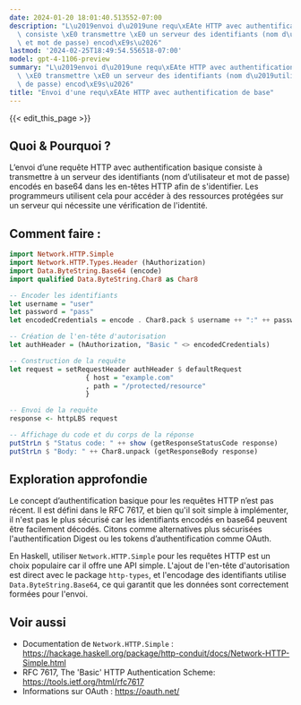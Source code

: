 ```yaml
---
date: 2024-01-20 18:01:40.513552-07:00
description: "L\u2019envoi d\u2019une requ\xEAte HTTP avec authentification basique\
  \ consiste \xE0 transmettre \xE0 un serveur des identifiants (nom d\u2019utilisateur\
  \ et mot de passe) encod\xE9s\u2026"
lastmod: '2024-02-25T18:49:54.556518-07:00'
model: gpt-4-1106-preview
summary: "L\u2019envoi d\u2019une requ\xEAte HTTP avec authentification basique consiste\
  \ \xE0 transmettre \xE0 un serveur des identifiants (nom d\u2019utilisateur et mot\
  \ de passe) encod\xE9s\u2026"
title: "Envoi d'une requ\xEAte HTTP avec authentification de base"
---
```


{{< edit_this_page >}}

## Quoi & Pourquoi ?

L’envoi d’une requête HTTP avec authentification basique consiste à transmettre à un serveur des identifiants (nom d’utilisateur et mot de passe) encodés en base64 dans les en-têtes HTTP afin de s'identifier. Les programmeurs utilisent cela pour accéder à des ressources protégées sur un serveur qui nécessite une vérification de l'identité.

## Comment faire :

```Haskell
import Network.HTTP.Simple
import Network.HTTP.Types.Header (hAuthorization)
import Data.ByteString.Base64 (encode)
import qualified Data.ByteString.Char8 as Char8

-- Encoder les identifiants
let username = "user"
let password = "pass"
let encodedCredentials = encode . Char8.pack $ username ++ ":" ++ password

-- Création de l'en-tête d'autorisation
let authHeader = (hAuthorization, "Basic " <> encodedCredentials)

-- Construction de la requête
let request = setRequestHeader authHeader $ defaultRequest
                   { host = "example.com"
                   , path = "/protected/resource"
                   }

-- Envoi de la requête
response <- httpLBS request

-- Affichage du code et du corps de la réponse
putStrLn $ "Status code: " ++ show (getResponseStatusCode response)
putStrLn $ "Body: " ++ Char8.unpack (getResponseBody response)
```

## Exploration approfondie

Le concept d’authentification basique pour les requêtes HTTP n’est pas récent. Il est défini dans le RFC 7617, et bien qu'il soit simple à implémenter, il n'est pas le plus sécurisé car les identifiants encodés en base64 peuvent être facilement décodés. Citons comme alternatives plus sécurisées l'authentification Digest ou les tokens d’authentification comme OAuth.

En Haskell, utiliser `Network.HTTP.Simple` pour les requêtes HTTP est un choix populaire car il offre une API simple. L'ajout de l'en-tête d'autorisation est direct avec le package `http-types`, et l'encodage des identifiants utilise `Data.ByteString.Base64`, ce qui garantit que les données sont correctement formées pour l'envoi.

## Voir aussi

- Documentation de `Network.HTTP.Simple` : https://hackage.haskell.org/package/http-conduit/docs/Network-HTTP-Simple.html
- RFC 7617, The 'Basic' HTTP Authentication Scheme: https://tools.ietf.org/html/rfc7617
- Informations sur OAuth : https://oauth.net/
